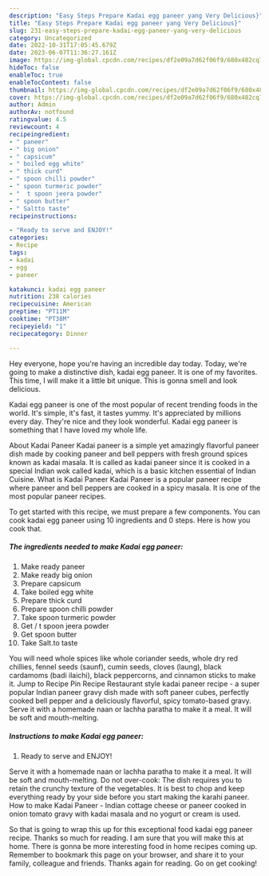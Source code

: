 ```yaml
---
description: "Easy Steps Prepare Kadai egg paneer yang Very Delicious}"
title: "Easy Steps Prepare Kadai egg paneer yang Very Delicious}"
slug: 231-easy-steps-prepare-kadai-egg-paneer-yang-very-delicious
category: Uncategorized
date: 2022-10-31T17:05:45.679Z
date: 2023-06-07T11:36:27.161Z
image: https://img-global.cpcdn.com/recipes/df2e09a7d62f06f9/680x482cq70/kadai-egg-paneer-recipe-main-photo.jpg
hideToc: false
enableToc: true
enableTocContent: false
thumbnail: https://img-global.cpcdn.com/recipes/df2e09a7d62f06f9/680x482cq70/kadai-egg-paneer-recipe-main-photo.jpg
cover: https://img-global.cpcdn.com/recipes/df2e09a7d62f06f9/680x482cq70/kadai-egg-paneer-recipe-main-photo.jpg
author: Admin
authorAv: notfound
ratingvalue: 4.5
reviewcount: 4
recipeingredient:
- " paneer"
- " big onion"
- " capsicum"
- " boiled egg white"
- " thick curd"
- " spoon chilli powder"
- " spoon turmeric powder"
- "  t spoon jeera powder"
- " spoon butter"
- " Saltto taste"
recipeinstructions:

- "Ready to serve and ENJOY!"
categories:
- Recipe
tags:
- kadai
- egg
- paneer

katakunci: kadai egg paneer 
nutrition: 238 calories
recipecuisine: American
preptime: "PT11M"
cooktime: "PT38M"
recipeyield: "1"
recipecategory: Dinner

---
```



Hey everyone, hope you're having an incredible day today. Today, we're going to make a distinctive dish, kadai egg paneer. It is one of my favorites. This time, I will make it a little bit unique. This is gonna smell and look delicious.

Kadai egg paneer is one of the most popular of recent trending foods in the world. It's simple, it's fast, it tastes yummy. It's appreciated by millions every day. They're nice and they look wonderful. Kadai egg paneer is something that I have loved my whole life.

About Kadai Paneer Kadai paneer is a simple yet amazingly flavorful paneer dish made by cooking paneer and bell peppers with fresh ground spices known as kadai masala. It is called as kadai paneer since it is cooked in a special Indian wok called kadai, which is a basic kitchen essential of Indian Cuisine. What is Kadai Paneer Kadai Paneer is a popular paneer recipe where paneer and bell peppers are cooked in a spicy masala. It is one of the most popular paneer recipes.


To get started with this recipe, we must prepare a few components. You can cook kadai egg paneer using 10 ingredients and 0 steps. Here is how you cook that.

<!--inarticleads1-->

##### The ingredients needed to make Kadai egg paneer:

1. Make ready  paneer
1. Make ready  big onion
1. Prepare  capsicum
1. Take  boiled egg white
1. Prepare  thick curd
1. Prepare  spoon chilli powder
1. Take  spoon turmeric powder
1. Get  / t spoon jeera powder
1. Get  spoon butter
1. Take  Salt.to taste


You will need whole spices like whole coriander seeds, whole dry red chillies, fennel seeds (saunf), cumin seeds, cloves (laung), black cardamoms (badi ilaichi), black peppercorns, and cinnamon sticks to make it. Jump to Recipe Pin Recipe Restaurant style kadai paneer recipe - a super popular Indian paneer gravy dish made with soft paneer cubes, perfectly cooked bell pepper and a deliciously flavorful, spicy tomato-based gravy. Serve it with a homemade naan or lachha paratha to make it a meal. It will be soft and mouth-melting. 

<!--inarticleads2-->

##### Instructions to make Kadai egg paneer:


1. Ready to serve and ENJOY!

Serve it with a homemade naan or lachha paratha to make it a meal. It will be soft and mouth-melting. Do not over-cook: The dish requires you to retain the crunchy texture of the vegetables. It is best to chop and keep everything ready by your side before you start making the karahi paneer. How to make Kadai Paneer - Indian cottage cheese or paneer cooked in onion tomato gravy with kadai masala and no yogurt or cream is used. 

So that is going to wrap this up for this exceptional food kadai egg paneer recipe. Thanks so much for reading. I am sure that you will make this at home. There is gonna be more interesting food in home recipes coming up. Remember to bookmark this page on your browser, and share it to your family, colleague and friends. Thanks again for reading. Go on get cooking!
